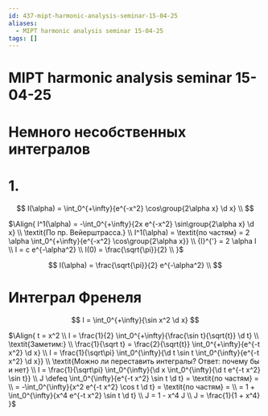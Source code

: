 ```yaml
---
id: 437-mipt-harmonic-analysis-seminar-15-04-25
aliases:
  - MIPT harmonic analysis seminar 15-04-25
tags: []
---
```


# MIPT harmonic analysis seminar 15-04-25

# Немного несобственных интегралов

# 1.

$$
I(\alpha) = \int_0^{+\infty}{e^{-x^2} \cos\group{2\alpha x} \d x} \\
$$

$\Align{
I^1(\alpha) = -\int_0^{+\infty}{2x e^{-x^2} \sin\group{2\alpha x} \d x} \\
\textit{По пр. Вейерштрасса.} \\
I^1(\alpha) = \textit{по частям} = 
2 \alpha \int_0^{+\infty}{e^{-x^2} \cos\group{2\alpha x}} \\
{I}^{'} = 2 \alpha I \\
I = c e^{-\alpha^2} \\
I(0) = \frac{\sqrt{\pi}}{2} \\
}$

$$
I(\alpha) = \frac{\sqrt{\pi}}{2} e^{-\alpha^2} \\
$$

# Интеграл Френеля

$$
I = \int_0^{+\infty}{\sin x^2 \d x}
$$

$\Align{
t = x^2 \\
I = \frac{1}{2} \int_0^{+\infty}{\frac{\sin t}{\sqrt{t}} \d t} \\
\textit{Заметим:} \\
\frac{1}{\sqrt t} = \frac{2}{\sqrt{t}} \int_0^{+\infty}{e^{-t x^2} \d x} \\
I = \frac{1}{\sqrt\pi} \int_0^{\infty}{\d t \sin t \int_0^{\infty}{e^{-t x^2} \d x}} \\
\textit{Можно ли переставить интегралы? Ответ: почему бы и нет} \\
I = \frac{1}{\sqrt\pi} \int_0^{\infty}{\d x \int_0^{\infty}{\d t e^{-t x^2} \sin t}} \\
J \defeq \int_0^{\infty}{e^{-t x^2} \sin t \d t} = \textit{по частям} = \\
= -\int_0^{\infty}{x^2 e^{-t x^2} \cos t \d t} = \textit{по частям} = \\
= 1 + \int_0^{\infty}{x^4 e^{-t x^2} \sin t \d t} \\
J = 1 - x^4 J \\
J = \frac{1}{1 + x^4}
}$
